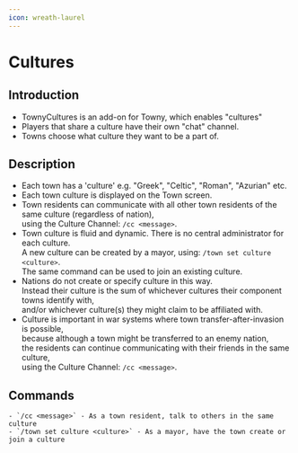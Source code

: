 ```yaml
---
icon: wreath-laurel
---
```


# Cultures

## Introduction

* TownyCultures is an add-on for Towny, which enables "cultures"
* Players that share a culture have their own "chat" channel.
* Towns choose what culture they want to be a part of.

## Description

* Each town has a 'culture' e.g. "Greek", "Celtic", "Roman", "Azurian" etc.
* Each town culture is displayed on the Town screen.
* Town residents can communicate with all other town residents of the same culture (regardless of nation),\
  using the Culture Channel: `/cc <message>`.
* Town culture is fluid and dynamic. There is no central administrator for each culture.\
  A new culture can be created by a mayor, using: `/town set culture <culture>`.\
  The same command can be used to join an existing culture.
* Nations do not create or specify culture in this way.\
  Instead their culture is the sum of whichever cultures their component towns identify with,\
  and/or whichever culture(s) they might claim to be affiliated with.
* Culture is important in war systems where town transfer-after-invasion is possible,\
  because although a town might be transferred to an enemy nation,\
  the residents can continue communicating with their friends in the same culture,\
  using the Culture Channel: `/cc <message>`.

## Commands

```
- `/cc <message>` - As a town resident, talk to others in the same culture
- `/town set culture <culture>` - As a mayor, have the town create or join a culture
```
